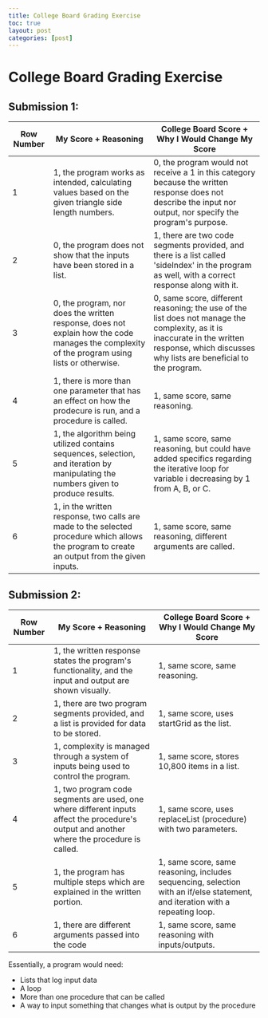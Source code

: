 ```yaml
---
title: College Board Grading Exercise
toc: true
layout: post
categories: [post]
---
```

# College Board Grading Exercise

## Submission 1:
| Row Number | My Score + Reasoning | College Board Score + Why I Would Change My Score|
| --- | --- | --- |
| 1 | 1, the program works as intended, calculating values based on the given triangle side length numbers.| 0, the program would not receive a 1 in this category because the written response does not describe the input nor output, nor specify the program's purpose. |
| 2 | 0, the program does not show that the inputs have been stored in a list. | 1, there are two code segments provided, and there is a list called 'sideIndex' in the program as well, with a correct response along with it.|
| 3 | 0, the program, nor does the written response, does not explain how the code manages the complexity of the program using lists or otherwise. | 0, same score, different reasoning; the use of the list does not manage the complexity, as it is inaccurate in the written response, which discusses why lists are beneficial to the program. |
| 4 | 1, there is more than one parameter that has an effect on how the prodecure is run, and a procedure is called. | 1, same score, same reasoning. |
| 5 | 1, the algorithm being utilized contains sequences, selection, and iteration by manipulating the numbers given to produce results. | 1, same score, same reasoning, but could have added specifics regarding the iterative loop for variable i decreasing by 1 from A, B, or C. |
| 6 | 1, in the written response, two calls are made to the selected procedure which allows the program to create an output from the given inputs. | 1, same score, same reasoning, different arguments are called. |

## Submission 2:
| Row Number | My Score + Reasoning | College Board Score + Why I Would Change My Score|
| --- | --- | --- |
| 1 | 1, the written response states the program's functionality, and the input and output are shown visually. | 1, same score, same reasoning. |
| 2 | 1, there are two program segments provided, and a list is provided for data to be stored. | 1, same score, uses startGrid as the list. |
| 3 | 1, complexity is managed through a system of inputs being used to control the program. | 1, same score, stores 10,800 items in a list. 
| 4 | 1, two program code segments are used, one where different inputs affect the procedure's output and another where the procedure is called. | 1, same score, uses replaceList (procedure) with two parameters. |
| 5 | 1, the program has multiple steps which are explained in the written portion. | 1, same score, same reasoning, includes sequencing, selection with an if/else statement, and iteration with a repeating loop. |
| 6 | 1, there are different arguments passed into the code | 1, same score, same reasoning with inputs/outputs. |

Essentially, a program would need:
- Lists that log input data
- A loop
- More than one procedure that can be called
- A way to input something that changes what is output by the procedure